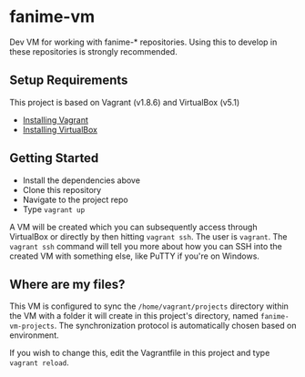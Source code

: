 # fanime-vm
Dev VM for working with fanime-* repositories. Using this to develop in these repositories is strongly recommended.

## Setup Requirements
This project is based on Vagrant (v1.8.6) and VirtualBox (v5.1) 
* [Installing Vagrant](https://www.vagrantup.com/docs/installation/)
* [Installing VirtualBox](https://www.virtualbox.org/)

## Getting Started
* Install the dependencies above
* Clone this repository
* Navigate to the project repo
* Type `vagrant up`

A VM will be created which you can subsequently access through VirtualBox or directly by then hitting `vagrant ssh`.
The user is `vagrant`. The `vagrant ssh` command will tell you more about how you can SSH into the created VM with something
else, like PuTTY if you're on Windows.


## Where are my files?
This VM is configured to sync the `/home/vagrant/projects` directory within the VM with a folder it will create in this
project's directory, named `fanime-vm-projects`. The synchronization protocol is automatically chosen based on environment.

If you wish to change this, edit the Vagrantfile in this project and type `vagrant reload`.
